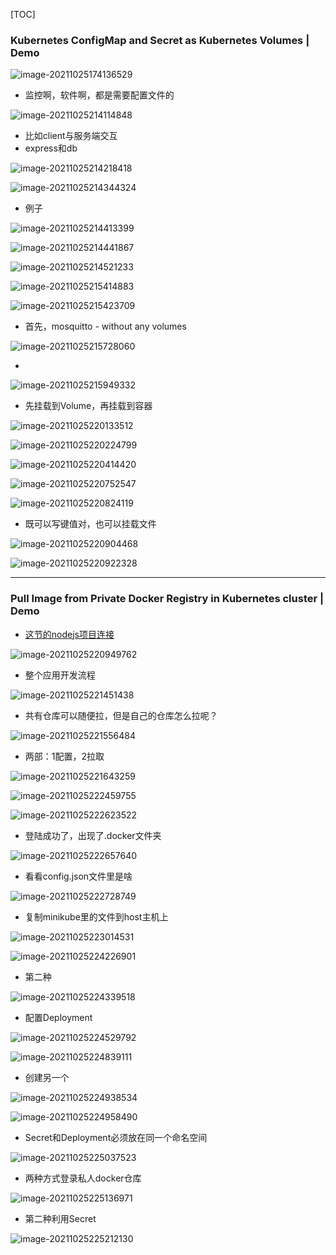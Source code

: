 [TOC]

### Kubernetes ConfigMap and Secret as Kubernetes Volumes | Demo

![image-20211025174136529](https://tva1.sinaimg.cn/large/008i3skNly1gvrp3ksqbmj31km0u0wj5.jpg)



- 监控啊，软件啊，都是需要配置文件的

![image-20211025214114848](https://tva1.sinaimg.cn/large/008i3skNly1gvrw0x1222j31ev0u0tcd.jpg)



- 比如client与服务端交互
- express和db

![image-20211025214218418](https://tva1.sinaimg.cn/large/008i3skNly1gvrw20aibbj31ci0u0wia.jpg)

![image-20211025214344324](https://tva1.sinaimg.cn/large/008i3skNly1gvrw3i6aiaj31np0u0ade.jpg)

- 例子

![image-20211025214413399](https://tva1.sinaimg.cn/large/008i3skNly1gvrw40bq7wj31e20kaq4k.jpg)



![image-20211025214441867](https://tva1.sinaimg.cn/large/008i3skNly1gvrw4i4v9yj31i80i8gnj.jpg)



![image-20211025214521233](https://tva1.sinaimg.cn/large/008i3skNly1gvrw56owx1j31gf0u0ae3.jpg)



![image-20211025215414883](https://tva1.sinaimg.cn/large/008i3skNly1gvrwefvgowj317y0oejtz.jpg)



![image-20211025215423709](https://tva1.sinaimg.cn/large/008i3skNly1gvrwel1lwrj31h60j0go0.jpg)



- 首先，mosquitto - without any volumes

![image-20211025215728060](https://tva1.sinaimg.cn/large/008i3skNly1gvrwhs9gghj31ov0u0whp.jpg)



- 

![image-20211025215949332](https://tva1.sinaimg.cn/large/008i3skNly1gvrwk8ruypj31h50u0whq.jpg)

- 先挂载到Volume，再挂载到容器

![image-20211025220133512](https://tva1.sinaimg.cn/large/008i3skNly1gvrwm1f9n2j31e90u0jvt.jpg)



![image-20211025220224799](https://tva1.sinaimg.cn/large/008i3skNly1gvrwmxow73j31g00u0wid.jpg)



![image-20211025220414420](https://tva1.sinaimg.cn/large/008i3skNly1gvrwoufgk0j31410u0td6.jpg)





![image-20211025220752547](https://tva1.sinaimg.cn/large/008i3skNly1gvrwsme5k4j31js0u0agn.jpg)



![image-20211025220824119](https://tva1.sinaimg.cn/large/008i3skNly1gvrwt620bzj31fm0u00xx.jpg)



- 既可以写键值对，也可以挂载文件

![image-20211025220904468](https://tva1.sinaimg.cn/large/008i3skNly1gvrwtv9pzsj31hp0u0dkk.jpg)



![image-20211025220922328](https://tva1.sinaimg.cn/large/008i3skNly1gvrwu6hdj2j31hi0tin0u.jpg)





----

### Pull Image from Private Docker Registry in Kubernetes cluster | Demo

- [这节的nodejs项目连接](https://gitlab.com/nanuchi/techworld-js-docker-demo-app)

![image-20211025220949762](https://tva1.sinaimg.cn/large/008i3skNly1gvrwunbbn3j31si0sq422.jpg)

- 整个应用开发流程

![image-20211025221451438](https://tva1.sinaimg.cn/large/008i3skNly1gvrwzvlyl2j31jm0u0djc.jpg)

- 共有仓库可以随便拉，但是自己的仓库怎么拉呢？

![image-20211025221556484](https://tva1.sinaimg.cn/large/008i3skNly1gvrx10enigj31bm0u0wh3.jpg)

- 两部：1配置，2拉取

![image-20211025221643259](https://tva1.sinaimg.cn/large/008i3skNly1gvrx1tb6p1j31x00tu42m.jpg)



![image-20211025222459755](https://tva1.sinaimg.cn/large/008i3skNly1gvrxag1g9qj31fy0u0qf9.jpg)



![image-20211025222623522](https://tva1.sinaimg.cn/large/008i3skNly1gvrxbvr50aj31cj0u0jtp.jpg)



- 登陆成功了，出现了.docker文件夹

![image-20211025222657640](https://tva1.sinaimg.cn/large/008i3skNly1gvrxchc7upj31iy0u04bo.jpg)



- 看看config.json文件里是啥

![image-20211025222728749](https://tva1.sinaimg.cn/large/008i3skNly1gvrxd0ill8j31mo0u0na8.jpg)



- 复制minikube里的文件到host主机上

![image-20211025223014531](https://tva1.sinaimg.cn/large/008i3skNly1gvrxfw1856j31vm0u0wrb.jpg)



![image-20211025224226901](https://tva1.sinaimg.cn/large/008i3skNly1gvrxslbsnqj31eo0f0773.jpg)



- 第二种

![image-20211025224339518](https://tva1.sinaimg.cn/large/008i3skNly1gvrxtuhwbaj31ni0u07jz.jpg)

- 配置Deployment

![image-20211025224529792](https://tva1.sinaimg.cn/large/008i3skNly1gvrxvrr3sbj31ne0pgad6.jpg)



![image-20211025224839111](https://tva1.sinaimg.cn/large/008i3skNly1gvrxz1pzm7j318s0u0ad1.jpg)

- 创建另一个

![image-20211025224938534](https://tva1.sinaimg.cn/large/008i3skNly1gvry02khapj31hy0acwgc.jpg)

![image-20211025224958490](https://tva1.sinaimg.cn/large/008i3skNly1gvry0f5z9vj31lo0ts77u.jpg)

- Secret和Deployment必须放在同一个命名空间

![image-20211025225037523](https://tva1.sinaimg.cn/large/008i3skNly1gvry13n260j31sl0u0wj8.jpg)

- 两种方式登录私人docker仓库

![image-20211025225136971](https://tva1.sinaimg.cn/large/008i3skNly1gvry24izywj30uu0hqgmi.jpg)

- 第二种利用Secret

![image-20211025225212130](https://tva1.sinaimg.cn/large/008i3skNly1gvry2qh0mdj31t80san00.jpg)